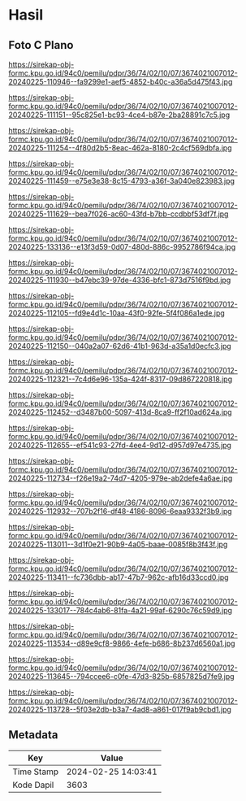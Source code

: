 # Hasil

## Foto C Plano

https://sirekap-obj-formc.kpu.go.id/94c0/pemilu/pdpr/36/74/02/10/07/3674021007012-20240225-110946--fa9299e1-aef5-4852-b40c-a36a5d475f43.jpg

https://sirekap-obj-formc.kpu.go.id/94c0/pemilu/pdpr/36/74/02/10/07/3674021007012-20240225-111151--95c825e1-bc93-4ce4-b87e-2ba28891c7c5.jpg

https://sirekap-obj-formc.kpu.go.id/94c0/pemilu/pdpr/36/74/02/10/07/3674021007012-20240225-111254--4f80d2b5-8eac-462a-8180-2c4cf569dbfa.jpg

https://sirekap-obj-formc.kpu.go.id/94c0/pemilu/pdpr/36/74/02/10/07/3674021007012-20240225-111459--e75e3e38-8c15-4793-a36f-3a040e823983.jpg

https://sirekap-obj-formc.kpu.go.id/94c0/pemilu/pdpr/36/74/02/10/07/3674021007012-20240225-111629--bea7f026-ac60-43fd-b7bb-ccdbbf53df7f.jpg

https://sirekap-obj-formc.kpu.go.id/94c0/pemilu/pdpr/36/74/02/10/07/3674021007012-20240225-133136--e13f3d59-0d07-480d-886c-9952786f94ca.jpg

https://sirekap-obj-formc.kpu.go.id/94c0/pemilu/pdpr/36/74/02/10/07/3674021007012-20240225-111930--b47ebc39-97de-4336-bfc1-873d7516f9bd.jpg

https://sirekap-obj-formc.kpu.go.id/94c0/pemilu/pdpr/36/74/02/10/07/3674021007012-20240225-112105--fd9e4d1c-10aa-43f0-92fe-5f4f086a1ede.jpg

https://sirekap-obj-formc.kpu.go.id/94c0/pemilu/pdpr/36/74/02/10/07/3674021007012-20240225-112150--040a2a07-62d6-41b1-963d-a35a1d0ecfc3.jpg

https://sirekap-obj-formc.kpu.go.id/94c0/pemilu/pdpr/36/74/02/10/07/3674021007012-20240225-112321--7c4d6e96-135a-424f-8317-09d867220818.jpg

https://sirekap-obj-formc.kpu.go.id/94c0/pemilu/pdpr/36/74/02/10/07/3674021007012-20240225-112452--d3487b00-5097-413d-8ca9-ff2f10ad624a.jpg

https://sirekap-obj-formc.kpu.go.id/94c0/pemilu/pdpr/36/74/02/10/07/3674021007012-20240225-112655--ef541c93-27fd-4ee4-9d12-d957d97e4735.jpg

https://sirekap-obj-formc.kpu.go.id/94c0/pemilu/pdpr/36/74/02/10/07/3674021007012-20240225-112734--f26e19a2-74d7-4205-979e-ab2defe4a6ae.jpg

https://sirekap-obj-formc.kpu.go.id/94c0/pemilu/pdpr/36/74/02/10/07/3674021007012-20240225-112932--707b2f16-df48-4186-8096-6eaa9332f3b9.jpg

https://sirekap-obj-formc.kpu.go.id/94c0/pemilu/pdpr/36/74/02/10/07/3674021007012-20240225-113011--3d1f0e21-90b9-4a05-baae-0085f8b3f43f.jpg

https://sirekap-obj-formc.kpu.go.id/94c0/pemilu/pdpr/36/74/02/10/07/3674021007012-20240225-113411--fc736dbb-ab17-47b7-962c-afb16d33ccd0.jpg

https://sirekap-obj-formc.kpu.go.id/94c0/pemilu/pdpr/36/74/02/10/07/3674021007012-20240225-133017--784c4ab6-81fa-4a21-99af-6290c76c59d9.jpg

https://sirekap-obj-formc.kpu.go.id/94c0/pemilu/pdpr/36/74/02/10/07/3674021007012-20240225-113534--d89e9cf8-9866-4efe-b686-8b237d6560a1.jpg

https://sirekap-obj-formc.kpu.go.id/94c0/pemilu/pdpr/36/74/02/10/07/3674021007012-20240225-113645--794ccee6-c0fe-47d3-825b-6857825d7fe9.jpg

https://sirekap-obj-formc.kpu.go.id/94c0/pemilu/pdpr/36/74/02/10/07/3674021007012-20240225-113728--5f03e2db-b3a7-4ad8-a861-017f9ab9cbd1.jpg


## Metadata

| Key        | Value               |
| ---------- | ------------------- |
| Time Stamp | 2024-02-25 14:03:41 |
| Kode Dapil | 3603                |




